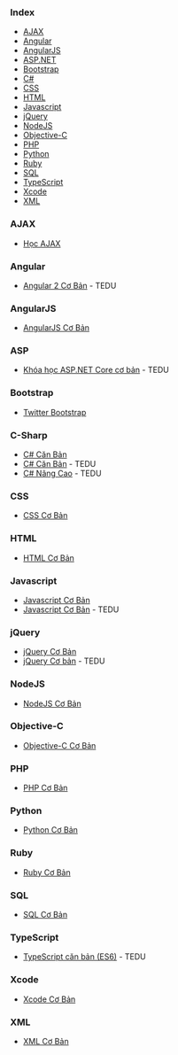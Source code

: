 ### Index

* [AJAX](#ajax)
* [Angular](#angular)
* [AngularJS](#angularjs)
* [ASP.NET](#asp)
* [Bootstrap](#bootstrap)
* [C#](#c-sharp)
* [CSS](#css)
* [HTML](#html)
* [Javascript](#javascript)
* [jQuery](#jquery)
* [NodeJS](#nodejs)
* [Objective-C](#objective-c)
* [PHP](#php)
* [Python](#python)
* [Ruby](#ruby)
* [SQL](#sql)
* [TypeScript](#typescript)
* [Xcode](#xcode)
* [XML](#xml)


### AJAX

* [Học AJAX](http://www.hoclaptrinh.org/Hoc-AJAX)


### Angular

* [Angular 2 Cơ Bản](https://tedu.com.vn/khoa-hoc/khoa-hoc-angular2-can-ban-10.html) - TEDU


### AngularJS

* [AngularJS Cơ Bản](http://www.hoclaptrinh.org/Angular-JS-Co-Ban)


### ASP 

* [Khóa học ASP.NET Core cơ bản](https://tedu.com.vn/khoa-hoc/khoa-hoc-aspnet-core-co-ban-14.html) - TEDU


### Bootstrap

* [Twitter Bootstrap](http://www.hoclaptrinh.org/Twitter-Bootstrap)


### C-Sharp

* [C# Căn Bản](https://www.youtube.com/watch?v=9kohr6pMwag&list=PL33lvabfss1wUj15ea6W0A-TtDOrWWSRK)
* [C# Căn Bản](https://www.youtube.com/watch?v=YgtY0RRM7WQ&list=PLRhlTlpDUWsyOEc-S8ovGVG5L92mZEjVu&index=1) - TEDU
* [C# Nâng Cao](https://www.youtube.com/watch?v=j-UpmHdqV5Q&list=PLRhlTlpDUWszTdteJzP68F8Q6gRYvhohk&index=1) - TEDU


### CSS

* [CSS Cơ Bản](http://www.hoclaptrinh.org/CSS-Co-Ban)


### HTML

* [HTML Cơ Bản](http://www.hoclaptrinh.org/HTML-Co-Ban)


### Javascript

* [Javascript Cơ Bản](http://www.hoclaptrinh.org/JavaScript-Co-Ban)
* [Javascript Cơ Bản](https://tedu.com.vn/khoa-hoc/khoa-hoc-java-script-can-ban-12.html) - TEDU


### jQuery

* [jQuery Cơ Bản](http://www.hoclaptrinh.org/jQuery-Co-Ban)
* [jQuery Cơ bản](https://www.youtube.com/watch?v=AEMXXWrJmHU&index=1&list=PLRhlTlpDUWsyAGY7FDGSndEhOD3F2Ruhm) - TEDU


### NodeJS

* [NodeJS Cơ Bản](https://www.hoclaptrinh.org/Node-js-Co-Ban)


### Objective-C

* [Objective-C Cơ Bản](https://www.hoclaptrinh.org/Objective-C-Co-Ban)


### PHP

* [PHP Cơ Bản](http://www.hoclaptrinh.org/PHP-Co-Ban)


### Python

* [Python Cơ Bản](https://www.hoclaptrinh.org/Python-Co-Ban)


### Ruby

* [Ruby Cơ Bản](https://www.hoclaptrinh.org/Ruby-Co-Ban)


### SQL

* [SQL Cơ Bản](http://www.hoclaptrinh.org/SQL-Co-Ban)


### TypeScript

* [TypeScript căn bản (ES6)](https://tedu.com.vn/khoa-hoc/khoa-hoc-su-dung-typescript-can-ban-9.html) - TEDU


### Xcode

* [Xcode Cơ Bản](https://www.hoclaptrinh.org/Xcode-Co-Ban)


### XML

* [XML Cơ Bản](https://www.hoclaptrinh.org/XML-Co-Ban)
